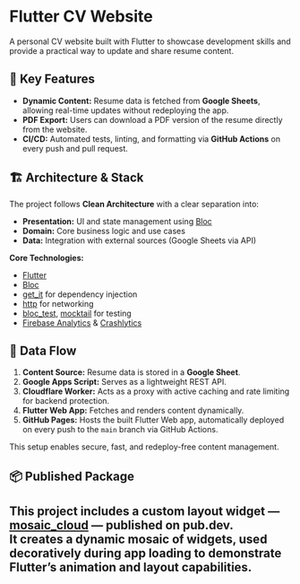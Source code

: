 # Flutter CV Website

A personal CV website built with Flutter to showcase development skills and provide a practical way to update and share resume content.

## 🚀 Key Features

- **Dynamic Content:** Resume data is fetched from **Google Sheets**, allowing real-time updates without redeploying the app.
- **PDF Export:** Users can download a PDF version of the resume directly from the website.
- **CI/CD:** Automated tests, linting, and formatting via **GitHub Actions** on every push and pull request.

## 🏗️ Architecture & Stack

The project follows **Clean Architecture** with a clear separation into:

- **Presentation:** UI and state management using [Bloc](https://bloclibrary.dev/)
- **Domain:** Core business logic and use cases
- **Data:** Integration with external sources (Google Sheets via API)

**Core Technologies:**

- [Flutter](https://flutter.dev/)
- [Bloc](https://pub.dev/packages/flutter_bloc)
- [get_it](https://pub.dev/packages/get_it) for dependency injection
- [http](https://pub.dev/packages/http) for networking
- [bloc_test](https://pub.dev/packages/bloc_test), [mocktail](https://pub.dev/packages/mocktail) for testing
- [Firebase Analytics](https://firebase.google.com/products/analytics) & [Crashlytics](https://firebase.google.com/products/crashlytics)

## 🔄 Data Flow

1. **Content Source:** Resume data is stored in a **Google Sheet**.
2. **Google Apps Script:** Serves as a lightweight REST API.
3. **Cloudflare Worker:** Acts as a proxy with active caching and rate limiting for backend protection.
4. **Flutter Web App:** Fetches and renders content dynamically.
5. **GitHub Pages:** Hosts the built Flutter Web app, automatically deployed on every push to the `main` branch via GitHub Actions.

This setup enables secure, fast, and redeploy-free content management.

## 📦 Published Package

This project includes a custom layout widget — [**mosaic_cloud**](https://pub.dev/packages/mosaic_cloud) — published on pub.dev.  
It creates a dynamic mosaic of widgets, used decoratively during app loading to demonstrate Flutter’s animation and layout capabilities.
---